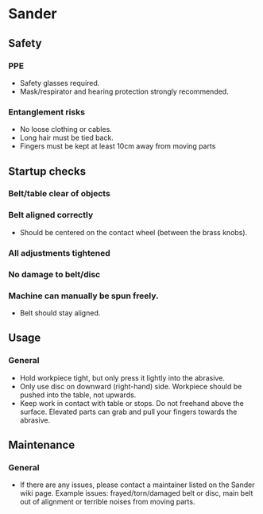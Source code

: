 # Sander

## Safety
### PPE
 * Safety glasses required.
 * Mask/respirator and hearing protection strongly recommended.

### Entanglement risks
 * No loose clothing or cables.
 * Long hair must be tied back.
 * Fingers must be kept at least 10cm away from moving parts

## Startup checks
### Belt/table clear of objects
### Belt aligned correctly
 * Should be centered on the contact wheel (between the brass knobs).

### All adjustments tightened
### No damage to belt/disc
### Machine can manually be spun freely.
 * Belt should stay aligned.

## Usage
### General
 * Hold workpiece tight, but only press it lightly into the abrasive.
 * Only use disc on downward (right-hand) side. Workpiece should be pushed into the table, not upwards.
 * Keep work in contact with table or stops. Do not freehand above the surface. Elevated parts can grab and pull your fingers towards the abrasive.

## Maintenance
### General
 * If there are any issues, please contact a maintainer listed on the Sander wiki page. Example issues: frayed/torn/damaged belt or disc, main belt out of alignment or terrible noises from moving parts.
